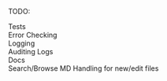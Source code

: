 
TODO:  

Tests  
Error Checking  
Logging  
Auditing Logs  
Docs  
Search/Browse 
MD Handling for new/edit files
